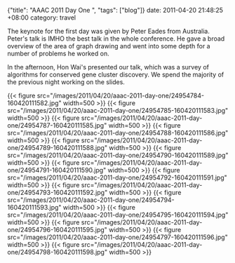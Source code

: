 {"title": "AAAC 2011 Day One  ", "tags": ["blog"]}
date: 2011-04-20 21:48:25 +08:00
category: travel

The keynote for the first day was given by Peter Eades from Australia. Peter's talk is IMHO the best talk in the whole conference. He gave a broad overview of the area of graph drawing and went into some depth for a number of problems he worked on.

In the afternoon, Hon Wai's presented our talk, which was a survey of algorithms for conserved gene cluster discovery. We spend the majority of the previous night working on the slides.

{{< figure src="/images/2011/04/20/aaac-2011-day-one/24954784-160420111582.jpg" width=500 >}}
{{< figure src="/images/2011/04/20/aaac-2011-day-one/24954785-160420111583.jpg" width=500 >}}
{{< figure src="/images/2011/04/20/aaac-2011-day-one/24954787-160420111585.jpg" width=500 >}}
{{< figure src="/images/2011/04/20/aaac-2011-day-one/24954788-160420111586.jpg" width=500 >}}
{{< figure src="/images/2011/04/20/aaac-2011-day-one/24954789-160420111588.jpg" width=500 >}}
{{< figure src="/images/2011/04/20/aaac-2011-day-one/24954790-160420111589.jpg" width=500 >}}
{{< figure src="/images/2011/04/20/aaac-2011-day-one/24954791-160420111590.jpg" width=500 >}}
{{< figure src="/images/2011/04/20/aaac-2011-day-one/24954792-160420111591.jpg" width=500 >}}
{{< figure src="/images/2011/04/20/aaac-2011-day-one/24954793-160420111592.jpg" width=500 >}}
{{< figure src="/images/2011/04/20/aaac-2011-day-one/24954794-160420111593.jpg" width=500 >}}
{{< figure src="/images/2011/04/20/aaac-2011-day-one/24954795-160420111594.jpg" width=500 >}}
{{< figure src="/images/2011/04/20/aaac-2011-day-one/24954796-160420111595.jpg" width=500 >}}
{{< figure src="/images/2011/04/20/aaac-2011-day-one/24954797-160420111596.jpg" width=500 >}}
{{< figure src="/images/2011/04/20/aaac-2011-day-one/24954798-160420111598.jpg" width=500 >}}
